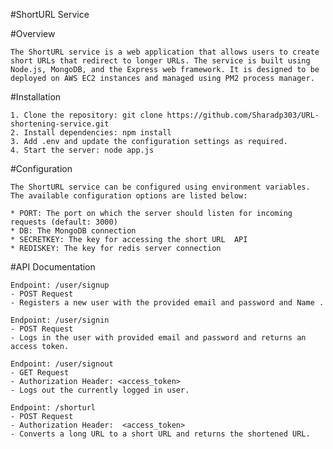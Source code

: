 #ShortURL Service

#Overview

    The ShortURL service is a web application that allows users to create short URLs that redirect to longer URLs. The service is built using Node.js, MongoDB, and the Express web framework. It is designed to be deployed on AWS EC2 instances and managed using PM2 process manager.

#Installation

    1. Clone the repository: git clone https://github.com/Sharadp303/URL-shortening-service.git
    2. Install dependencies: npm install
    3. Add .env and update the configuration settings as required.
    4. Start the server: node app.js

#Configuration

    The ShortURL service can be configured using environment variables. The available configuration options are listed below:

    * PORT: The port on which the server should listen for incoming requests (default: 3000)
    * DB: The MongoDB connection 
    * SECRETKEY: The key for accessing the short URL  API
    * REDISKEY: The key for redis server connection



#API Documentation

    Endpoint: /user/signup
    - POST Request
    - Registers a new user with the provided email and password and Name .

    Endpoint: /user/signin
    - POST Request
    - Logs in the user with provided email and password and returns an access token.

    Endpoint: /user/signout
    - GET Request
    - Authorization Header: <access_token>
    - Logs out the currently logged in user.

    Endpoint: /shorturl
    - POST Request
    - Authorization Header:  <access_token>
    - Converts a long URL to a short URL and returns the shortened URL.

















